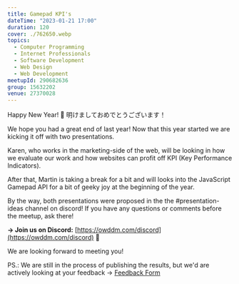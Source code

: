 ```yaml
---
title: Gamepad KPI's
dateTime: "2023-01-21 17:00"
duration: 120
cover: ./762650.webp
topics:
  - Computer Programming
  - Internet Professionals
  - Software Development
  - Web Design
  - Web Development
meetupId: 290682636
group: 15632202
venue: 27370028
---
```


Happy New Year! 🎊 明けましておめでとうございます！

We hope you had a great end of last year! Now that this year started we are kicking it off with two presentations.

Karen, who works in the marketing-side of the web, will be looking in how we evaluate our work and how websites can profit off KPI (Key Performance Indicators).

After that, Martin is taking a break for a bit and will looks into the JavaScript Gamepad API for a bit of geeky joy at the beginning of the year.

By the way, both presentations were proposed in the the #presentation-ideas channel on discord! If you have any questions or comments before the meetup, ask there!

**→ Join us on Discord:** [https://owddm.com/discord](https://owddm.com/discord) 💬

We are looking forward to meeting you!

PS.: We are still in the process of publishing the results, but we'd are actively looking at your feedback → [Feedback Form](https://forms.gle/bVN8vrMrBCNkqpcd9)
